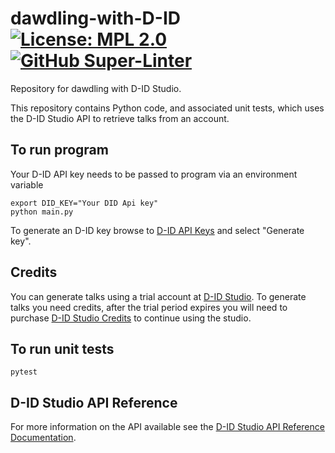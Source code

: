 # dawdling-with-D-ID [![License: MPL 2.0](https://img.shields.io/badge/License-MPL%202.0-brightgreen.svg)](https://opensource.org/licenses/MPL-2.0) [![GitHub Super-Linter](https://github.com/tom-halpin/dawdling-with-D-ID/actions/workflows/linter.yml/badge.svg)](https://github.com/marketplace/actions/super-linter)

Repository for dawdling with D-ID Studio.

 This repository contains Python code, and associated unit tests, which uses the D-ID Studio API to retrieve talks from an account.

## To run program

Your D-ID API key needs to be passed to program via an environment variable

```shell
export DID_KEY="Your DID Api key"
python main.py
```

To generate an D-ID key browse to [D-ID API Keys](https://studio.d-id.com/account-settings) and select "Generate key".

## Credits

You can generate talks using a trial account at [D-ID Studio](https://studio.d-id.com/). To generate talks you need credits, after the trial period expires you will need to purchase [D-ID Studio Credits](https://www.d-id.com/pricing/) to continue using the studio.

## To run unit tests

```shell
pytest
```

## D-ID Studio API Reference

For more information on the API available see the [D-ID Studio API Reference Documentation](https://docs.d-id.com/reference/get-started).
